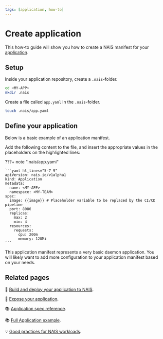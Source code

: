 ```yaml
---
tags: [application, how-to]
---
```


# Create application

This how-to guide will show you how to create a NAIS manifest for your [application](../README.md).

## Setup

Inside your application repository, create a `.nais`-folder.

```bash
cd <MY-APP>
mkdir .nais
```

Create a file called `app.yaml` in the `.nais`-folder.

```bash
touch .nais/app.yaml
```

## Define your application

Below is a basic example of an application manifest.

Add the following content to the file, and insert the appropriate values in the placeholders on the highlighted lines:

???+ note ".nais/app.yaml"

    ```yaml hl_lines="5-7 9"
    apiVersion: nais.io/v1alpha1
    kind: Application
    metadata:
      name: <MY-APP>
      namespace: <MY-TEAM>
    spec:
      image: {{image}} # Placeholder variable to be replaced by the CI/CD pipeline
      port: 8080
      replicas:
        max: 2
        min: 4
      resources:
        requests:
          cpu: 200m
          memory: 128Mi
    ```

This application manifest represents a very basic daemon application. 
You will likely want to add more configuration to your application manifest based on your needs.

## Related pages

:dart: [Build and deploy your application to NAIS](../../../build/how-to/build-and-deploy.md).

:dart: [Expose your application](./expose.md).

:books: [Application spec reference](../reference/application-spec.md).

:books: [Full Application example](../reference/application-example.md).

:bulb: [Good practices for NAIS workloads](../../explanations/good-practices.md).
